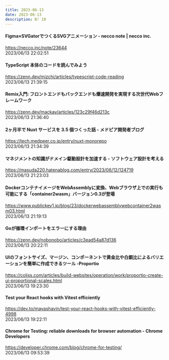 ```yaml
---
title: 2023-06-13
date: 2023-06-13
description: B! 10
---
```


#### Figma×SVGatorでつくるSVGアニメーション - necco note | necco inc.
https://necco.inc/note/23644<br>
2023/06/13 22:02:51<br>


#### TypeScript 本体のコードを読んでみよう
https://zenn.dev/mizchi/articles/typescript-code-reading<br>
2023/06/13 21:39:15<br>


#### Remix入門: フロントエンドもバックエンドも爆速開発を実現する次世代Webフレームワーク
https://zenn.dev/mackay/articles/123c29f46d213c<br>
2023/06/13 21:36:40<br>


#### 2ヶ月半で Nuxt サービスを 3.5 個つくった話 - メドピア開発者ブログ
https://tech.medpeer.co.jp/entry/nuxt-monorepo<br>
2023/06/13 21:34:39<br>


#### マネジメントの知識がドメイン駆動設計を加速する - ソフトウェア設計を考える
https://masuda220.hatenablog.com/entry/2023/06/12/124719<br>
2023/06/13 21:23:03<br>


#### DockerコンテナイメージをWebAssemblyに変換、Webブラウザ上での実行も可能にする「container2wasm」バージョン0.3が登場
https://www.publickey1.jp/blog/23/dockerwebassemblywebcontainer2wasm03.html<br>
2023/06/13 21:19:13<br>


#### Goが循環インポートをエラーにする理由
https://zenn.dev/nobonobo/articles/c3ead54a87d136<br>
2023/06/13 20:22:11<br>


#### UIのフォントサイズ、マージン、コンポーネントで黄金比や白銀比によるバリエーションを簡単に作成できるツール -Proportio
https://coliss.com/articles/build-websites/operation/work/proportio-create-ui-proportional-scales.html<br>
2023/06/13 19:23:30<br>


#### Test your React hooks with Vitest efficiently
https://dev.to/mayashavin/test-your-react-hooks-with-vitest-efficiently-4998<br>
2023/06/13 19:22:11<br>


#### Chrome for Testing: reliable downloads for browser automation - Chrome Developers
https://developer.chrome.com/blog/chrome-for-testing/<br>
2023/06/13 09:53:39<br>


